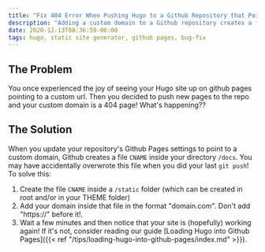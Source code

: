 ```yaml
---
title: "Fix 404 Error When Pushing Hugo to a Github Repository that Points to a Custom Domain"
description: "Adding a custom domain to a Github repository creates a file that is easily overwritten with a static site generator like Hugo. This is a frustrating, site-breaking error that can be solved once and for all!"
date: 2020-12-13T08:36:59-06:00
tags: hugo, static site generator, github pages, bug-fix
---
```


## The Problem

You once experienced the joy of seeing your Hugo site up on github pages pointing to a custom url.  Then you decided to push new pages to the repo and your custom domain is a 404 page!  What's happening??

## The Solution

When you update your repository's Github Pages settings to point to a custom domain, Github creates a file `CNAME` inside your directory `/docs`.  You may have accidentally overwrote this file when you did your last `git push`!  To solve this:

1. Create the file `CNAME` inside a `/static` folder (which can be created in root and/or in your THEME folder)
2. Add your domain inside that file in the format "domain.com".  Don't add "https://" before it!.  
3. Wait a few minutes and then notice that your site is (hopefully) working again!  If it's not, consider reading our guide [Loading Hugo into Github Pages]({{< ref "/tips/loading-hugo-into-github-pages/index.md" >}}).